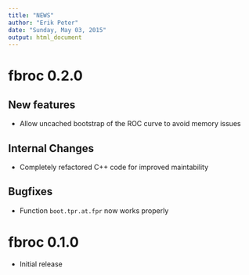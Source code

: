 ```yaml
---
title: "NEWS"
author: "Erik Peter"
date: "Sunday, May 03, 2015"
output: html_document
---
```


# fbroc 0.2.0

## New features

* Allow uncached bootstrap of the ROC curve to avoid memory issues

## Internal Changes

* Completely refactored C++ code for improved maintability

## Bugfixes

* Function `boot.tpr.at.fpr` now works properly 

# fbroc 0.1.0

* Initial release
